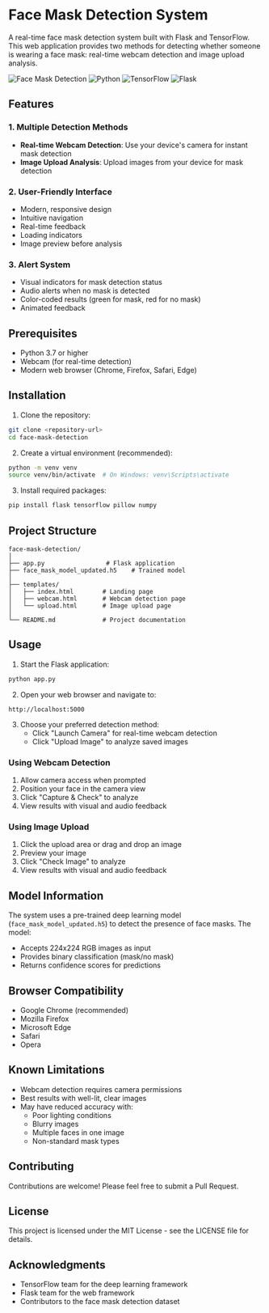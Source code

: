 # Face Mask Detection System

A real-time face mask detection system built with Flask and TensorFlow. This web application provides two methods for detecting whether someone is wearing a face mask: real-time webcam detection and image upload analysis.

![Face Mask Detection](https://img.shields.io/badge/Face%20Mask-Detection-brightgreen)
![Python](https://img.shields.io/badge/Python-3.7%2B-blue)
![TensorFlow](https://img.shields.io/badge/TensorFlow-2.0%2B-orange)
![Flask](https://img.shields.io/badge/Flask-2.0%2B-lightgrey)

## Features

### 1. Multiple Detection Methods
- **Real-time Webcam Detection**: Use your device's camera for instant mask detection
- **Image Upload Analysis**: Upload images from your device for mask detection

### 2. User-Friendly Interface
- Modern, responsive design
- Intuitive navigation
- Real-time feedback
- Loading indicators
- Image preview before analysis

### 3. Alert System
- Visual indicators for mask detection status
- Audio alerts when no mask is detected
- Color-coded results (green for mask, red for no mask)
- Animated feedback

## Prerequisites

- Python 3.7 or higher
- Webcam (for real-time detection)
- Modern web browser (Chrome, Firefox, Safari, Edge)

## Installation

1. Clone the repository:
```bash
git clone <repository-url>
cd face-mask-detection
```

2. Create a virtual environment (recommended):
```bash
python -m venv venv
source venv/bin/activate  # On Windows: venv\Scripts\activate
```

3. Install required packages:
```bash
pip install flask tensorflow pillow numpy
```

## Project Structure

```
face-mask-detection/
│
├── app.py                 # Flask application
├── face_mask_model_updated.h5    # Trained model
│
├── templates/
│   ├── index.html        # Landing page
│   ├── webcam.html       # Webcam detection page
│   └── upload.html       # Image upload page
│
└── README.md             # Project documentation
```

## Usage

1. Start the Flask application:
```bash
python app.py
```

2. Open your web browser and navigate to:
```
http://localhost:5000
```

3. Choose your preferred detection method:
   - Click "Launch Camera" for real-time webcam detection
   - Click "Upload Image" to analyze saved images

### Using Webcam Detection

1. Allow camera access when prompted
2. Position your face in the camera view
3. Click "Capture & Check" to analyze
4. View results with visual and audio feedback

### Using Image Upload

1. Click the upload area or drag and drop an image
2. Preview your image
3. Click "Check Image" to analyze
4. View results with visual and audio feedback

## Model Information

The system uses a pre-trained deep learning model (`face_mask_model_updated.h5`) to detect the presence of face masks. The model:
- Accepts 224x224 RGB images as input
- Provides binary classification (mask/no mask)
- Returns confidence scores for predictions

## Browser Compatibility

- Google Chrome (recommended)
- Mozilla Firefox
- Microsoft Edge
- Safari
- Opera

## Known Limitations

- Webcam detection requires camera permissions
- Best results with well-lit, clear images
- May have reduced accuracy with:
  - Poor lighting conditions
  - Blurry images
  - Multiple faces in one image
  - Non-standard mask types

## Contributing

Contributions are welcome! Please feel free to submit a Pull Request.

## License

This project is licensed under the MIT License - see the LICENSE file for details.

## Acknowledgments

- TensorFlow team for the deep learning framework
- Flask team for the web framework
- Contributors to the face mask detection dataset 